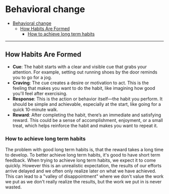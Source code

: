 # Behavioral change

- [Behavioral change](#behavioral-change)
  - [How Habits Are Formed](#how-habits-are-formed)
    - [How to achieve long term habits](#how-to-achieve-long-term-habits)

---

## How Habits Are Formed

- **Cue**: The habit starts with a clear and visible cue that grabs your attention. For example, setting out running shoes by the door reminds you to go for a jog.  
- **Craving**: The cue creates a desire or motivation to act. This is the feeling that makes you want to do the habit, like imagining how good you'll feel after exercising.  
- **Response**: This is the action or behavior itself—the habit you perform. It should be simple and achievable, especially at the start, like going for a quick 10-minute walk.  
- **Reward**: After completing the habit, there’s an immediate and satisfying reward. This could be a sense of accomplishment, enjoyment, or a small treat, which helps reinforce the habit and makes you want to repeat it.

### How to achieve long term habits

The problem with good long term habits is, that the reward takes a long time to develop. To better achieve long term habits, it's good to have short term feedback. When trying to achieve long term habits, we expect it to come quickly. However this is an unrealistic expectation, the results of our efforts arrive delayed and we often only realize later on what we have achieved. This can lead to a "valley of disappointment" where we don't value the work we put as we don't really realize the results, but the work we put in is never wasted.